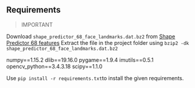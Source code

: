  ## Requirements
>
> IMPORTANT

  Download `shape_predictor_68_face_landmarks.dat.bz2` from [Shape Predictor 68 features](http://dlib.net/files/shape_predictor_68_face_landmarks.dat.bz2)
  Extract the file in the project folder using
  ``bzip2 -dk shape_predictor_68_face_landmarks.dat.bz2``


  numpy==1.15.2
	dlib==19.16.0
	pygame==1.9.4
	imutils==0.5.1
	opencv_python==3.4.3.18
	scipy==1.1.0

Use `pip install -r requirements.txt`to install the given requirements.
